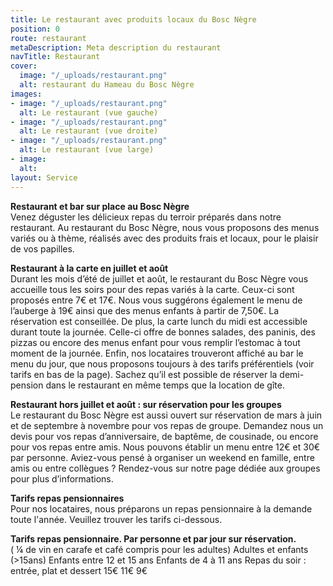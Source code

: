 ```yaml
---
title: Le restaurant avec produits locaux du Bosc Nègre
position: 0
route: restaurant
metaDescription: Meta description du restaurant
navTitle: Restaurant
cover:
  image: "/_uploads/restaurant.png"
  alt: restaurant du Hameau du Bosc Nègre
images:
- image: "/_uploads/restaurant.png"
  alt: Le restaurant (vue gauche)
- image: "/_uploads/restaurant.png"
  alt: Le restaurant (vue droite)
- image: "/_uploads/restaurant.png"
  alt: Le restaurant (vue large)
- image: 
  alt: 
layout: Service
---
```


**Restaurant et bar sur place au Bosc Nègre**  
Venez déguster les délicieux repas du terroir préparés dans notre restaurant.  Au restaurant du Bosc Nègre, nous vous proposons des menus variés ou à thème, réalisés avec des produits frais et locaux, pour le plaisir de vos papilles.

**Restaurant à la carte en juillet et août**  
Durant les mois d’été de juillet et août, le restaurant du Bosc Nègre vous accueille tous les soirs pour des repas variés à la carte. Ceux-ci sont proposés entre 7€ et 17€. Nous vous suggérons également le menu de l’auberge à 19€ ainsi que des menus enfants à partir de 7,50€. La réservation est conseillée.
De plus, la carte lunch du midi est accessible durant toute la journée. Celle-ci offre de bonnes salades, des paninis, des pizzas ou encore des menus enfant pour vous remplir l’estomac à tout moment de la journée.
Enfin, nos locataires trouveront affiché au bar le menu du jour, que nous proposons toujours à des tarifs préférentiels (voir tarifs en bas de la page). Sachez qu’il est possible de réserver la demi-pension dans le restaurant en même temps que la location de gîte.

**Restaurant hors juillet et août : sur réservation pour les groupes**  
Le restaurant du Bosc Nègre est aussi ouvert sur réservation de mars à juin et de septembre à novembre pour vos repas de groupe. Demandez nous un devis pour vos repas d’anniversaire, de baptême, de cousinade, ou encore pour vos repas entre amis. Nous pouvons établir un menu entre 12€ et 30€ par personne.
Aviez-vous pensé à organiser un weekend en famille, entre amis ou entre collègues ? Rendez-vous sur notre page dédiée aux groupes pour plus d’informations.

**Tarifs repas pensionnaires**  
Pour nos locataires, nous préparons un repas pensionnaire à la demande toute l'année. Veuillez trouver les tarifs ci-dessous.

**Tarifs repas pensionnaire. Par personne et par jour sur réservation.**  
( ¼ de vin en carafe et café compris pour les adultes)        Adultes et enfants (>15ans)        Enfants entre 12 et 15 ans        Enfants de 4 à 11 ans
Repas du soir : entrée, plat et dessert         15€        11€        9€
